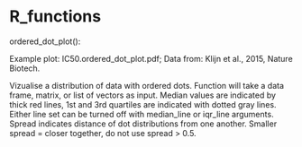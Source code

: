 # R_functions

ordered_dot_plot():

Example plot: IC50.ordered_dot_plot.pdf; Data from: Klijn et al., 2015, Nature Biotech.

Vizualise a distribution of data with ordered dots. Function will take a data frame, matrix, or list of vectors as input. Median values are indicated by thick red lines, 1st and 3rd quartiles are indicated with dotted gray lines. Either line set can be turned off with median_line or iqr_line arguments. Spread indicates distance of dot distributions from one another. Smaller spread = closer together, do not use spread > 0.5.
